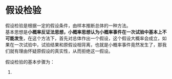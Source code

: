 # 假设检验

假设检验是根据一定的假设条件，由样本推断总体的一种方法。  
基本思想是**小概率反证法思想，小概率思想认为小概率事件在一次试验中基本上不可能发生**，在这个方法下，首先对总体作出一个假设，这个假设大概率会成立，如果在一次试验中，试验结果和原假设相背离，也就是小概率事件竟然发生了，那我们就有理由怀疑原假设的真实性，从而拒绝这一假设。

假设检验的基本步骤为：

1. 
